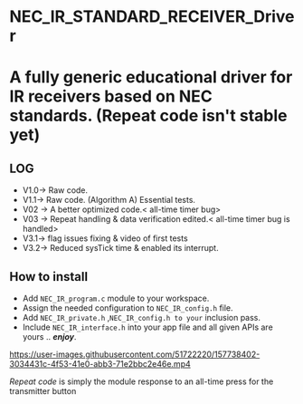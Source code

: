 # NEC_IR_STANDARD_RECEIVER_Driver
A fully generic educational driver for IR receivers based on NEC standards.
(Repeat code isn't stable yet)
=======
## LOG
- V1.0-> Raw code.
- V1.1-> Raw code. (Algorithm A) Essential tests.
- V02 -> A better optimized code.< all-time timer bug>
- V03 -> Repeat handling  &  data verification edited.< all-time timer bug is handled>
- V3.1-> flag issues fixing & video of first tests <logic bug is there>
- V3.2-> Reduced sysTick time & enabled its interrupt.

## How to install
- Add `NEC_IR_program.c` module to your workspace.
- Assign the needed configuration to `NEC_IR_config.h` file.
- Add `NEC_IR_private.h` ,`NEC_IR_config.h to your` inclusion pass.
- Include `NEC_IR_interface.h` into your app file and all given APIs are yours .. ***enjoy***. 


https://user-images.githubusercontent.com/51722220/157738402-3034431c-4f53-41e0-abb3-71e2bbc2e46e.mp4

*Repeat code* is simply the module response to an all-time press for the transmitter button
